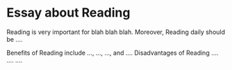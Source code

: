 # Essay about Reading

Reading is very important for blah blah blah. Moreover, Reading daily should be ....

Benefits of Reading include ..., ..., ..., and ....
Disadvantages of Reading .... .... ....

